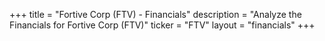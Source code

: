 +++
title = "Fortive Corp (FTV) - Financials"
description = "Analyze the Financials for Fortive Corp (FTV)"
ticker = "FTV"
layout = "financials"
+++

